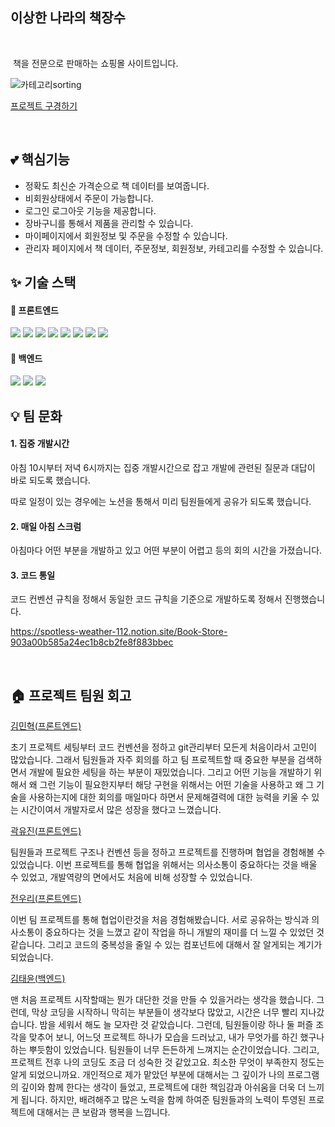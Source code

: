 ## 이상한 나라의 책장수

<br/>

&nbsp;책을 전문으로 판매하는 쇼핑몰 사이트입니다.

![카테고리sorting](https://user-images.githubusercontent.com/96560613/226563417-f9dea720-56a6-4caa-aac7-b3a368021ce4.gif)

[프로젝트 구경하기]()

<br/>

## 💕 핵심기능

- 정확도 최신순 가격순으로 책 데이터를 보여줍니다.
- 비회원상태에서 주문이 가능합니다.
- 로그인 로그아웃 기능을 제공합니다.
- 장바구니를 통해서 제품을 관리할 수 있습니다.
- 마이페이지에서 회원정보 및 주문을 수정할 수 있습니다.
- 관리자 페이지에서 책 데이터, 주문정보, 회원정보, 카테고리를 수정할 수 있습니다.

## ✨ 기술 스택

#### 🧷 프론트엔드

  <img src="https://img.shields.io/badge/Git-F05032?style=flat-square&logo=git&logoColor=white"/>
  <img src="https://img.shields.io/badge/ESlint-4B32C3?style=flat-square&logo=ESlint&logoColor=white" />
  <img src="https://img.shields.io/badge/Prettier-F7B93E?style=flat-square&logo=Prettier&logoColor=white">
  <img src="https://img.shields.io/badge/styled components-DB7093?style=flat-square&logo=styled-components&logoColor=white"/>

  <img src="https://img.shields.io/badge/JavaScript-F7DF1E?style=flat-square&logo=JavaScript&logoColor=white">

  <img src="https://img.shields.io/badge/React-61DAFB?style=flat-square&logo=React&logoColor=white">

  <img src="https://img.shields.io/badge/Axios-5A29E4?style=flat-square&logo=Axios&logoColor=white">
  <img src="https://img.shields.io/badge/React Router-CA4245?style=flat-square&logo=ReactRouter&logoColor=white">
  
#### 🧷 백엔드

  <img src="https://img.shields.io/badge/Node.js-339933?style=flat-square&logo=Node.js&logoColor=white">
  <img src="https://img.shields.io/badge/Express-000000?style=flat-square&logo=Express&logoColor=white">
  <img src="https://img.shields.io/badge/MongoDB-47A248?style=flat-square&logo=MongoDB&logoColor=white">

<br />

## 💡 팀 문화

#### 1. 집중 개발시간

아침 10시부터 저녁 6시까지는 집중 개발시간으로 잡고 개발에 관련된 질문과 대답이 바로 되도록 했습니다.

따로 일정이 있는 경우에는 노션을 통해서 미리 팀원들에게 공유가 되도록 했습니다.

#### 2. 매일 아침 스크럼

아침마다 어떤 부분을 개발하고 있고 어떤 부분이 어렵고 등의 회의 시간을 가졌습니다.

#### 3. 코드 통일

코드 컨벤션 규칙을 정해서 동일한 코드 규칙을 기준으로 개발하도록 정해서 진행했습니다.

https://spotless-weather-112.notion.site/Book-Store-903a00b585a24ec1b8cb2fe8f883bbec

</br>

## 🏠 프로젝트 팀원 회고

[김민혁(프론트엔드)](https://github.com/Miintoo)

초기 프로젝트 세팅부터 코드 컨벤션을 정하고 git관리부터 모든게 처음이라서 고민이 많았습니다. 그래서 팀원들과 자주 회의를 하고 팀 프로젝트할 때 중요한 부분을 검색하면서 개발에 필요한 세팅을 하는 부분이 재밌었습니다.
그리고 어떤 기능을 개발하기 위해서 왜 그런 기능이 필요한지부터 해당 구현을 위해서는 어떤 기술을 사용하고 왜 그 기술을 사용하는지에 대한 회의를 매일마다 하면서 문제해결력에 대한 능력을 키울 수 있는 시간이여서
개발자로서 많은 성장을 했다고 느꼈습니다.

[곽유진(프론트엔드)](https://github.com/yujin-kwak)

팀원들과 프로젝트 구조나 컨벤션 등을 정하고 프로젝트를 진행하며 협업을 경험해볼 수 있었습니다. 이번 프로젝트를 통해 협업을 위해서는 의사소통이 중요하다는 것을 배울 수 있었고, 개발역량의 면에서도 처음에 비해 성장할 수 있었습니다.

[전우리(프론트엔드)](https://github.com/woori0214)

이번 팀 프로젝트를 통해 협업이란것을 처음 경험해봤습니다. 서로 공유하는 방식과 의사소통이 중요하다는 것을 느꼈고 같이 작업을 하니 개발의 재미를 더 느낄 수 있었던 것 같습니다. 그리고 코드의 중복성을 줄일 수 있는 컴포넌트에 대해서 잘 알게되는 계기가 되었습니다.

[김태윤(백엔드)](https://github.com/arbor0701)

맨 처음 프로젝트 시작할때는 뭔가 대단한 것을 만들 수 있을거라는 생각을 했습니다. 그런데, 막상 코딩을 시작하니 막히는 부분들이 생각보다 많았고, 시간은 너무 빨리 지나갔습니다. 밤을 세워서 해도 늘 모자란 것 같았습니다. 그런데, 팀원들이랑 하나 둘 퍼즐 조각을 맞추어 보니, 어느덧 프로젝트 하나가 모습을 드러났고, 내가 무엇가를 하긴 했구나 하는 뿌듯함이 있었습니다. 팀원들이 너무 든든하게 느껴지는 순간이었습니다.
그리고, 프로젝트 전후 나의 코딩도 조금 더 성숙한 것 같았고요. 최소한 무엇이 부족한지 정도는 알게 되었으니까요. 개인적으로 제가 맡았던 부분에 대해서는 그 깊이가 나의 프로그램의 깊이와 함께 한다는 생각이 들었고, 프로젝트에 대한 책임감과 아쉬움을 더욱 더 느끼게 됩니다. 하지만, 배려해주고 많은 노력을 함께 하여준 팀원들과의 노력이 투영된 프로젝트에 대해서는 큰 보람과 행복을 느낍니다.
